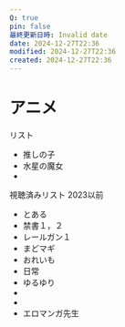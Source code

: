 ```yaml
---
Q: true
pin: false
最終更新日時: Invalid date
date: 2024-12-27T22:36
modified: 2024-12-27T22:36
created: 2024-12-27T22:36
---
```

# アニメ

リスト

- 推しの子  
- 水星の魔女  
-  

視聴済みリスト 2023以前

- とある  
- 禁書１，２  
- レールガン１  
- まどマギ  
- おれいも  
- 日常  
- ゆるゆり  
-  
-  
- エロマンガ先生